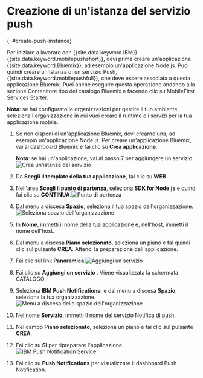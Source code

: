 # Creazione di un'istanza del servizio push
{: #create-push-instance}

Per iniziare a lavorare con {{site.data.keyword.IBM}} {{site.data.keyword.mobilepushshort}}, devi prima creare un'applicazione {{site.data.keyword.Bluemix}}, ad esempio un'applicazione Node.js. Puoi quindi creare un'istanza di un servizio Push, {{site.data.keyword.mobilepushfull}}, che deve essere associata a questa applicazione Bluemix. Puoi anche eseguire questa operazione andando alla sezione Contenitore tipo del catalogo Bluemix e facendo clic su MobileFirst Services Starter.

**Nota**: se hai configurato le organizzazioni per gestire il tuo ambiente, seleziona l'organizzazione in cui vuoi creare il runtime e i servizi per la tua applicazione mobile.


1. Se non disponi di un'applicazione Bluemix, devi crearne una; ad esempio un'applicazione Node.js. Per creare un'applicazione Bluemix, vai al dashboard Bluemix e fai clic su **Crea applicazione**.

	**Nota**: se hai un'applicazione, vai al passo 7 per aggiungere un servizio.![Crea un'istanza del servizio](images/create_service_instance1.jpg "Crea un'istanza del servizio")

1. Da **Scegli il template della tua applicazione**, fai clic su **WEB**

3. Nell'area **Scegli il punto di partenza**, seleziona **SDK for Node.js** e quindi fai clic su **CONTINUA**.![Punto di partenza](images/create_service_nodejs2.jpg)

4. Dal menu a discesa **Spazio**, seleziona il tuo spazio dell'organizzazione.![Seleziona spazio dell'organizzazione](images/create_a_service3.jpg)
1. In **Nome**, immetti il nome della tua applicazione e, nell'host, immetti il nome dell'host.

1. Dal menu a discesa **Piano selezionato**,
                                        seleziona un piano e fai quindi clic sul pulsante **CREA**. Attendi la preparazione dell'applicazione.

1. Fai clic sul link **Panoramica**.![Aggiungi un servizio](images/create_service_add4.jpg)
1. Fai clic su **Aggiungi un servizio** . Viene visualizzata la schermata CATALOGO.

1. Seleziona **IBM Push Notifications:** e dal menu a discesa **Spazio**, seleziona la tua organizzazione.![Menu a discesa dello spazio dell'organizzazione](images/create_service_org.jpg)
1. Nel nome **Servizio**, immetti il nome del servizio Notifica di push.

1. Nel campo **Piano selezionato**, seleziona un piano e fai clic sul pulsante **CREA**.

1. Fai clic su **Sì** per ripreparare l'applicazione.![IBM Push Notification Service](images/create_service_notification5.jpg)

1. Fai clic su **Push Notifications** per visualizzare il dashboard Push Notification.
